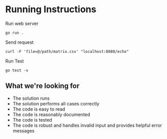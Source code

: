 # Running Instructions


Run web server
```
go run .
```

Send request
```
curl -F 'file=@/path/matrix.csv' "localhost:8080/echo"
```


Run Test 

```
go test -v
```

## What we're looking for

- The solution runs
- The solution performs all cases correctly
- The code is easy to read
- The code is reasonably documented
- The code is tested
- The code is robust and handles invalid input and provides helpful error messages
